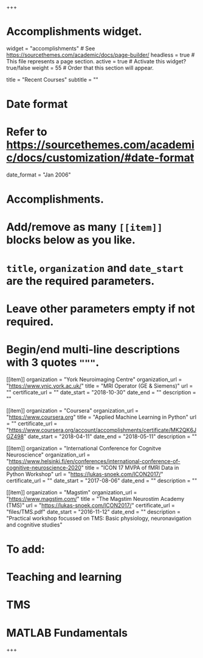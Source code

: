 +++
# Accomplishments widget.
widget = "accomplishments"  # See https://sourcethemes.com/academic/docs/page-builder/
headless = true  # This file represents a page section.
active = true  # Activate this widget? true/false
weight = 55  # Order that this section will appear.

title = "Recent Courses"
subtitle = ""

# Date format
#   Refer to https://sourcethemes.com/academic/docs/customization/#date-format
date_format = "Jan 2006"

# Accomplishments.
#   Add/remove as many `[[item]]` blocks below as you like.
#   `title`, `organization` and `date_start` are the required parameters.
#   Leave other parameters empty if not required.
#   Begin/end multi-line descriptions with 3 quotes `"""`.

[[item]]
  organization = "York Neuroimaging Centre"
  organization_url = "https://www.ynic.york.ac.uk/"
  title = "MRI Operator (GE & Siemens)"
  url = ""
  certificate_url = ""
  date_start = "2018-10-30"
  date_end = ""
  description = ""

[[item]]
  organization = "Coursera"
  organization_url = "https://www.coursera.org"
  title = "Applied Machine Learning in Python"
  url = ""
  certificate_url = "https://www.coursera.org/account/accomplishments/certificate/MK2QK6JGZ498"
  date_start = "2018-04-11"
  date_end = "2018-05-11"
  description = ""

[[item]]
  organization = "International Conference for Cognitve Neuroscience"
  organization_url = "https://www.helsinki.fi/en/conferences/international-conference-of-cognitive-neuroscience-2020"
  title = "ICON 17 MVPA of fMRI Data in Python Workshop"
  url = "https://lukas-snoek.com/ICON2017/"
  certificate_url = ""
  date_start = "2017-08-06"
  date_end = ""
  description = ""

[[item]]
  organization = "Magstim"
  organization_url = "https://www.magstim.com/"
  title = "The Magstim Neurostim Academy (TMS)"
  url = "https://lukas-snoek.com/ICON2017/"
  certificate_url = "files/TMS.pdf"
  date_start = "2016-11-12"
  date_end = ""
  description = "Practical workshop focussed on TMS: Basic physiology, neuronavigation and cognitive studies"

  # To add:
  # Teaching and learning
  # TMS
  # MATLAB Fundamentals
+++
